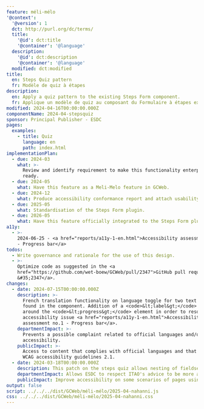 ```yaml
---
feature: méli-mélo
'@context':
  '@version': 1
  dct: http://purl.org/dc/terms/
  title:
    '@id': dct:title
    '@container': '@language'
  description:
    '@id': dct:description
    '@container': '@language'
  modified: dct:modified
title:
  en: Steps Quiz pattern
  fr: Modèle de quiz à étapes
description:
  en: Apply a quiz pattern to the existing Steps Form component.
  fr: Applique un modèle de quiz au composant du Formulaire à étapes existant.
modified: 2024-04-16T00:00:00.000Z
componentName: 2024-04-stepsquiz
sponsor: Principal Publisher - ESDC
pages:
  examples:
    - title: Quiz
      language: en
      path: index.html
implementationPlan:
  - due: 2024-03
    what: >-
      Review and identify requirement to make this functionality enterprise
      ready.
  - due: 2024-05
    what: Have this feature as a Meli-Melo feature in GCWeb.
  - due: 2024-12
    what: Produce accessibility conformance report and attach usability report.
  - due: 2025-05
    what: Standardisation of the Steps Form plugin.
  - due: 2026-05
    what: Have this feature officially integrated to the Steps Form plugin.
a11y:
  - >-
    2024-06-25 - <a href="reports/a11y-1-en.html">Accessibility assessment no.1
    - Progress bar</a>
todos:
  - Write governance and rationale for the use of this design.
  - >-
    Optimize code as suggested in the <a
    href="https://github.com/wet-boew/GCWeb/pull/2347">GitHub pull request
    &#35;2347</a>.
changes:
  - date: 2024-07-15T00:00:00.000Z
    description: >-
      French translation functionality on language toggle for two text elements
      found in the component. Addition of a <code>&lt;label&gt;</code> element
      around the <code>&lt;progress&gt;</code> element in order to resolve an
      accessibility issue <a href="reports/a11y-1-en.html">Accessibility
      assessment no.1 - Progress bar</a>.
    departmentImpact: >-
      Prevents a possible complaint related to official languages and/or
      accessibility.
    publicImpact: >-
      Access to content that complies with official languages and that meets
      WCAG accessibility guidelines 2.1.
  - date: 2024-03-18T00:00:00.000Z
    description: This patch on the steps quiz allows nesting of fieldset.
    departmentImpact: Allows ESDC to respect ITAO's advice to be more accessible.
    publicImpact: Improve accessibility on some scenarios of pages using this plugin.
output: false
script: ../../../dist/GCWeb/méli-mélo/2025-04-nahanni.js
css: ../../../dist/GCWeb/méli-mélo/2025-04-nahanni.css
---
```

